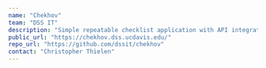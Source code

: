 ```yaml
---
name: "Chekhov"
team: "DSS IT"
description: "Simple repeatable checklist application with API integrations."
public_url: "https://chekhov.dss.ucdavis.edu/"
repo_url: "https://github.com/dssit/chekhov"
contact: "Christopher Thielen"
---
```

